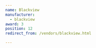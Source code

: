 ```yaml
---
name: Blackview
manufacturer:
  - blackview
award: 3
position: 12
redirect_from: /vendors/blackview.html

---
```

